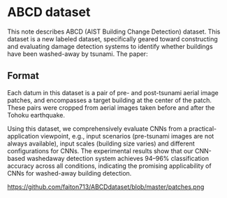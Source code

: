 # ABCD dataset

This note describes ABCD (AIST Building Change Detection) dataset.
This dataset is a new labeled dataset, specifically geared toward constructing and evaluating damage detection systems to identify whether buildings have been washed-away by tsunami.
The paper: 

## Format
Each datum in this dataset is a pair of pre- and post-tsunami aerial image patches, and encompasses a target building at the center of the patch. These pairs were cropped from aerial images taken before and after the Tohoku earthquake.

Using this dataset, we comprehensively evaluate CNNs from a practical-application viewpoint, e.g., input scenarios (pre-tsunami images are not always available), input scales (building size varies) and different configurations for CNNs. The experimental results show that our CNN-based washedaway detection system achieves 94–96% classification accuracy across all conditions, indicating the promising applicability of CNNs for washed-away building detection.

https://github.com/faiton713/ABCDdataset/blob/master/patches.png

